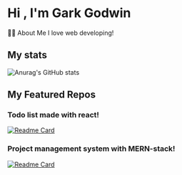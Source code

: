 # Hi , I'm Gark Godwin
🙋‍♂️ About Me
I love web developing!

## My stats
![Anurag's GitHub stats](https://github-readme-stats.vercel.app/api?username=garkgodwin&theme=dracula)

## My Featured Repos
### Todo list made with react!
[![Readme Card](https://github-readme-stats.vercel.app/api/pin/?username=garkgodwin&repo=react-todo-list&theme=dracula)](https://github.com/garkgodwin/react-todo-list)
### Project management system with MERN-stack!
[![Readme Card](https://github-readme-stats.vercel.app/api/pin/?username=garkgodwin&repo=react-todo-list&theme=dracula)](https://github.com/garkgodwin/react-todo-list)
